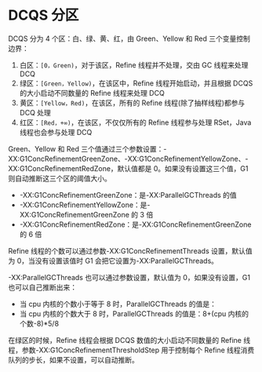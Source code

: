 # DCQS 分区

DCQS 分为 4 个区：白、绿、黄、红，由 Green、Yellow 和 Red 三个变量控制边界：

1. 白区：`[0，Green)`，对于该区，Refine 线程并不处理，交由 GC 线程来处理 DCQ
2. 绿区：`[Green，Yellow)`，在该区中，Refine 线程开始启动，并且根据 DCQS 的大小启动不同数量的 Refine 线程来处理 DCQ
3. 黄区：`[Yellow，Red)`，在该区，所有的 Refine 线程(除了抽样线程)都参与 DCQ 处理
4. 红区：`[Red，+∞)`，在该区，不仅仅所有的 Refine 线程参与处理 RSet，Java 线程也会参与处理 DCQ

Green、Yellow 和 Red 三个值通过三个参数设置：-XX:G1ConcRefinementGreenZone、-XX:G1ConcRefinementYellowZone、-XX:G1ConcRefinementRedZone，默认值都是 0。如果没有设置这三个值，G1 则自动推断这三个区的阈值大小。

- -XX:G1ConcRefinementGreenZone：是-XX:ParallelGCThreads 的值
- -XX:G1ConcRefinementYellowZone：是-XX:G1ConcRefinementGreenZone 的 3 倍
- -XX:G1ConcRefinementRedZone：是-XX:G1ConcRefinementGreenZone 的 6 倍

Refine 线程的个数可以通过参数-XX:G1ConcRefinementThreads 设置，默认值为 0，当没有设置该值时 G1 会把它设置为-XX:ParallelGCThreads。

-XX:ParallelGCThreads 也可以通过参数设置，默认值为 0，如果没有设置，G1 也可以自己推断出来：

- 当 cpu 内核的个数小于等于 8 时，ParallelGCThreads 的值是：
- 当 cpu 内核的个数大于 8 时，ParallelGCThreads 的值是：8+(cpu 内核的个数-8)\*5/8

在绿区的时候，Refine 线程会根据 DCQS 数值的大小启动不同数量的 Refine 线程，参数-XX:G1ConcRefinementThresholdStep 用于控制每个 Refine 线程消费队列的步长，如果不设置，可以自动推断。
